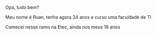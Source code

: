 Opa, tudo bem?

Meu nome é Ruan, tenha agora 24 anos e curso uma faculdade de TI

Comecei nesse ramo na Etec, ainda nos meus 16 anos
